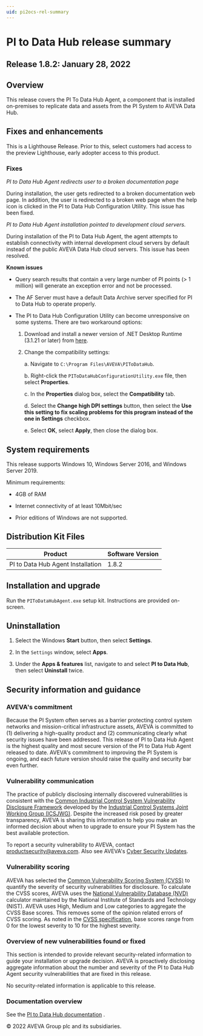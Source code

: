 ```yaml
---
uid: pi2ocs-rel-summary
---
```


# PI to Data Hub release summary

## Release 1.8.2: January 28, 2022


## Overview

This release covers the PI To Data Hub Agent, a component that is installed on-premises to replicate data and assets from the PI System to AVEVA Data Hub.

## Fixes and enhancements

This is a Lighthouse Release. Prior to this, select customers had access to the preview Lighthouse, early adopter access to this product.

### Fixes

*PI to Data Hub Agent redirects user to a broken documentation page*

During installation, the user gets redirected to a broken documentation web page. In addition, the user is redirected to a broken web page when the help icon is clicked in the PI to Data Hub Configuration Utility. This issue has been fixed. 

*PI to Data Hub Agent installation pointed to development cloud servers.*

During installation of the PI to Data Hub Agent, the agent attempts to establish connectivity with internal development cloud servers by default instead of the public AVEVA Data Hub cloud servers. This issue has been resolved. 

**Known issues**

* Query search results that contain a very large number of PI points (> 1 million) will generate an exception error and not be processed. 

* The AF Server must have a default Data Archive server specified for PI to Data Hub to operate properly.

* The PI to Data Hub Configuration Utility can become unresponsive on some systems. There are two workaround options:

  1. Download and install a newer version of .NET Desktop Runtime (3.1.21 or later) from [here](https://dotnet.microsoft.com/download/dotnet/3.1).
   
  2. Change the compatibility settings:
    
     a. Navigate to `C:\Program Files\AVEVA\PIToDataHub`.
     
     b. Right-click the `PIToDataHubConfigurationUtility.exe` file, then select **Properties**.
     
     c. In the **Properties** dialog box, select the **Compatibility** tab.
     
     d. Select the **Change high DPI settings** button, then select the **Use this setting to fix scaling problems for this program instead of the one in Settings** checkbox.
     
     e. Select **OK**, select **Apply**, then close the dialog box.

## System requirements

This release supports Windows 10, Windows Server 2016, and Windows Server 2019.

Minimum requirements:

* 4GB of RAM

* Internet connectivity of at least 10Mbit/sec

* Prior editions of Windows are not supported.

## Distribution Kit Files

| Product  | Software Version |
|------------- | ------------ |
| PI to Data Hub Agent Installation | 1.8.2 |

## Installation and upgrade

Run the `PIToDataHubAgent.exe` setup kit. Instructions are provided on-screen.

## Uninstallation

1. Select the Windows **Start** button, then select **Settings**.

1. In the `Settings` window, select **Apps**.

1. Under the **Apps & features** list, navigate to and select **PI to Data Hub**, then select **Uninstall** twice.

## Security information and guidance

### AVEVA's commitment

Because the PI System often serves as a barrier protecting control system networks and mission-critical infrastructure assets, AVEVA is committed to (1) delivering a high-quality product and (2) communicating clearly what security issues have been addressed. This release of PI to Data Hub Agent is the highest quality and most secure version of the PI to Data Hub Agent released to date. AVEVA's commitment to improving the PI System is ongoing, and each future version should raise the quality and security bar even further.

### Vulnerability communication

The practice of publicly disclosing internally discovered vulnerabilities is consistent with the [Common Industrial Control System Vulnerability Disclosure Framework](https://ics-cert.us-cert.gov/sites/default/files/ICSJWG-Archive/ICSJWG_Vulnerability_Disclosure_Framework_Final_1.pdf)  developed by the [Industrial Control Systems Joint Working Group (ICSJWG)](https://ics-cert.us-cert.gov/Industrial-Control-Systems-Joint-Working-Group-ICSJWG). Despite the increased risk posed by greater transparency, AVEVA is sharing this information to help you make an informed decision about when to upgrade to ensure your PI System has the best available protection.

To report a security vulnerability to AVEVA, contact productsecurity@aveva.com. Also see AVEVA's [Cyber Security Updates](https://www.aveva.com/en/support-and-success/cyber-security-updates/).

### Vulnerability scoring
AVEVA has selected the [Common Vulnerability Scoring System (CVSS)](https://www.first.org/cvss/v2/guide) to quantify the severity of security vulnerabilities for disclosure. To calculate the CVSS scores, AVEVA uses the [National Vulnerability Database (NVD)](https://nvd.nist.gov/cvss.cfm?calculator&version=2) calculator maintained by the National Institute of Standards and Technology (NIST). AVEVA uses High, Medium and Low categories to aggregate the CVSS Base scores. This removes some of the opinion related errors of CVSS scoring. As noted in the [CVSS specification](https://www.first.org/cvss/specification-document), base scores range from 0 for the lowest severity to 10 for the highest severity.

### Overview of new vulnerabilities found or fixed
This section is intended to provide relevant security-related information to guide your installation or upgrade decision. AVEVA is proactively disclosing aggregate information about the number and severity of the PI to Data Hub Agent security vulnerabilities that are fixed in this release.

No security-related information is applicable to this release.

### Documentation overview

See the [PI to Data Hub documentation](xref:main-lp) .

© 2022 AVEVA Group plc and its subsidiaries.
